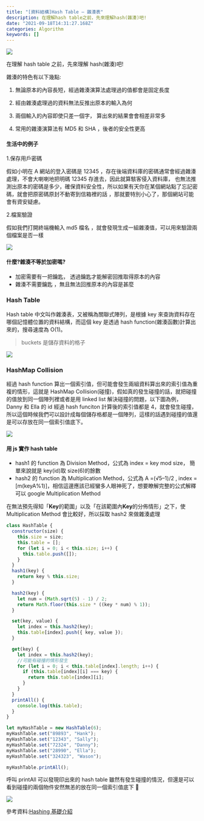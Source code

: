 ```yaml
---
title: "[資料結構]Hash Table — 雜湊表"
description: 在理解hash table之前，先來理解hash(雜湊)吧!
date: "2021-09-18T14:31:27.168Z"
categories: Algorithm
keywords: []
---
```


![](/img/1__0Uyfwe6RRR88OrrAZ9szMQ.jpeg)

在理解 hash table 之前，先來理解 hash(雜湊)吧!

雜湊的特色有以下幾點:

1. 無論原本的內容長短，經過雜湊演算法處理過的值都會是固定長度

2. 經由雜湊處理過的資料無法反推出原本的輸入為何

3. 兩個輸入的內容即使只差一個字， 算出來的結果會會相差非常多

4. 常用的雜湊演算法有 MD5 和 SHA ，後者的安全性更高

#### 生活中的例子

1.保存用戶密碼

假如小明在 A 網站的登入密碼是 12345 ，存在後端資料庫的密碼通常會經過雜湊處理，不會大喇喇地把明碼 12345 存進去，因此就算駭客侵入資料庫， 也無法推測出原本的密碼是多少，確保資料安全性，所以如果有天你在某個網站點了忘記密碼，就會把原密碼原封不動寄到信箱裡的話 ，那就要特別小心了，那個網站可能會有資安疑慮。

2.檔案驗證

假如我們打開終端機輸入 md5 檔名 ，就會發現生成一組雜湊值，可以用來驗證兩個檔案是否一樣

![](/img/1__crWNtAsR__dX3r53U__SA5KQ.jpeg)

#### 什麼?雜湊不等於加密嗎?

- 加密需要有一把鑰匙， 透過鑰匙才能解密回推取得原本的內容
- 雜湊不需要鑰匙 ，無且無法回推原本的內容是甚麼

### Hash Table

Hash table 中文叫作雜湊表，又被稱為關聯式陣列，是根據 key 來查詢資料存在哪個記憶體位置的資料結構，而這個 key 是透過 hash function(雜湊函數)計算出來的，搜尋速度為 O(1)。

> buckets 是儲存資料的格子

![](/img/1__kz5TUEk__2lEXcxvbZvCyWg.png)

### HashMap Collision

經過 hash function 算出一個索引值，但可能會發生兩組資料算出來的索引值為重複的情形，這就是 HashMap Collision(碰撞)，假如真的發生碰撞的話，就把碰撞的值放到同一個陣列裡或者是用 linked list 解決碰撞的問題，以下圖為例， Danny 和 Ella 的 id 經過 hash funciton 計算後的索引值都是 4，就會發生碰撞，所以這個時候我們可以設計成每個儲存格都是一個陣列，這樣的話遇到碰撞的值還是可以存放在同一個索引值底下。

![](/img/1__96rh__HigK4__mE__q1drihTg.png)

#### 用 js 實作 hash table

- hash1 的 function 為 Division Method，公式為 index = key mod size， 簡單來說就是 key(id)取 size(6)的餘數
- hash2 的 function 為 Multiplication Method，公式為 A =(√5–1)/2 , index = \[m(keyA%1)\]，相信這邊應該已經蠻多人眼神死了，想要瞭解完整的公式解釋可以 google Multiplication Method

在無法預先得知「**Key**的範圍」以及「在該範圍內**Key**的分佈情形」之下，使 Multiplication Method 會比較好，所以採取 hash2 來做雜湊處理

```javascript
class HashTable {
  constructor(size) {
    this.size = size;
    this.table = [];
    for (let i = 0; i < this.size; i++) {
      this.table.push([]);
    }
  }
  hash1(key) {
    return key % this.size;
  }

  hash2(key) {
    let num = (Math.sqrt(5) - 1) / 2;
    return Math.floor(this.size * ((key * num) % 1));
  }

  set(key, value) {
    let index = this.hash2(key);
    this.table[index].push({ key, value });
  }

  get(key) {
    let index = this.hash2(key);
    //可能有碰撞的情形發生
    for (let i = 0; i < this.table[index].length; i++) {
      if (this.table[index][i] === key) {
        return this.table[index][i];
      }
    }
  }
  printAll() {
    console.log(this.table);
  }
}

let myHashTable = new HashTable(6);
myHashTable.set("89893", "Hank");
myHashTable.set("12343", "Sally");
myHashTable.set("72324", "Danny");
myHashTable.set("28990", "Ella");
myHashTable.set("324323", "Wason");

myHashTable.printAll();
```

呼叫 printAll 可以發現印出來的 hash table 雖然有發生碰撞的情況，但還是可以看到碰撞的兩個物件安然無恙的放在同一個索引值底下 🎉

![](/img/1__cAT3ajhMwyEz3djWBIeYJw.png)

參考資料:[Hashing 基礎介紹](https://meteorv.dev/Data-Structure/hashing/)
